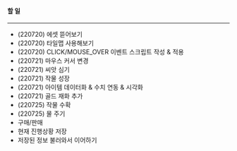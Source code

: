 #### 할 일
----------
- (220720) 에셋 뜯어보기
- (220720) 타일맵 사용해보기
- (220720) CLICK/MOUSE_OVER 이벤트 스크립트 작성 & 적용
- (220721) 마우스 커서 변경
- (220721) 씨앗 심기
- (220721) 작물 성장
- (220721) 아이템 데이터화 & 수치 연동 & 시각화
- (220721) 골드 재화 추가
- (220725) 작물 수확
- (220725) 물 주기
- 구매/판매
- 현재 진행상황 저장
- 저장된 정보 불러와서 이어하기
